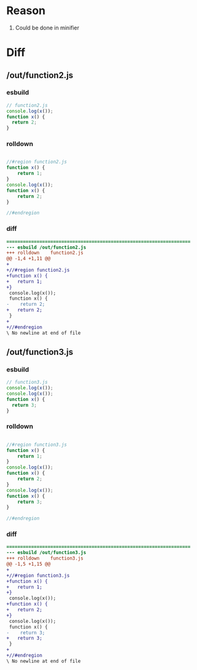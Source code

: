 # Reason
1. Could be done in minifier
# Diff
## /out/function2.js
### esbuild
```js
// function2.js
console.log(x());
function x() {
  return 2;
}
```
### rolldown
```js

//#region function2.js
function x() {
	return 1;
}
console.log(x());
function x() {
	return 2;
}

//#endregion
```
### diff
```diff
===================================================================
--- esbuild	/out/function2.js
+++ rolldown	function2.js
@@ -1,4 +1,11 @@
+
+//#region function2.js
+function x() {
+	return 1;
+}
 console.log(x());
 function x() {
-    return 2;
+	return 2;
 }
+
+//#endregion
\ No newline at end of file

```
## /out/function3.js
### esbuild
```js
// function3.js
console.log(x());
console.log(x());
function x() {
  return 3;
}
```
### rolldown
```js

//#region function3.js
function x() {
	return 1;
}
console.log(x());
function x() {
	return 2;
}
console.log(x());
function x() {
	return 3;
}

//#endregion
```
### diff
```diff
===================================================================
--- esbuild	/out/function3.js
+++ rolldown	function3.js
@@ -1,5 +1,15 @@
+
+//#region function3.js
+function x() {
+	return 1;
+}
 console.log(x());
+function x() {
+	return 2;
+}
 console.log(x());
 function x() {
-    return 3;
+	return 3;
 }
+
+//#endregion
\ No newline at end of file

```